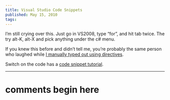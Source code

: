 ```yaml
---
title: Visual Studio Code Snippets
published: May 15, 2010
tags: 
---
```


I’m still crying over this. Just go in VS2008, type “for”, and hit tab twice. The try alt-K, alt-X and pick anything under the c# menu.

If you knew this before and didn’t tell me, you’re probably the same person who laughed while [I manually typed out using directives][using directives].

Switch on the code has a [code snippet tutorial][tutorial].

[using directives]:https://kijanawoodard.com/quickly-creating-using-namespace-directives
[tutorial]:https://www.switchonthecode.com/tutorials/csharp-tutorial-visual-studio-code-snippets

---
# comments begin here

